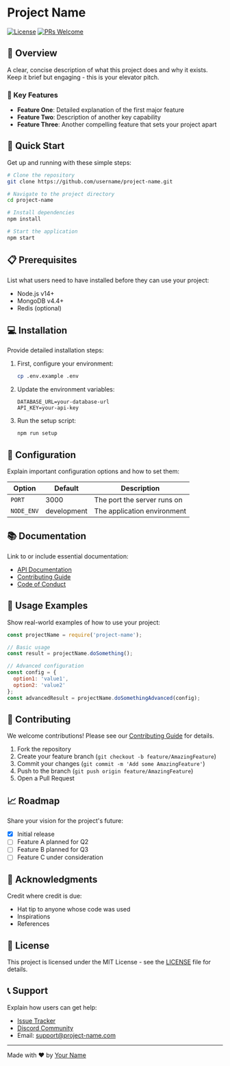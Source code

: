 # Project Name

[![License](https://img.shields.io/badge/License-MIT-blue.svg)](LICENSE)
[![PRs Welcome](https://img.shields.io/badge/PRs-welcome-brightgreen.svg)](CONTRIBUTING.md)

## 📖 Overview

A clear, concise description of what this project does and why it exists. Keep it brief but engaging - this is your elevator pitch.

### 🌟 Key Features

- **Feature One**: Detailed explanation of the first major feature
- **Feature Two**: Description of another key capability
- **Feature Three**: Another compelling feature that sets your project apart

## 🚀 Quick Start

Get up and running with these simple steps:

```bash
# Clone the repository
git clone https://github.com/username/project-name.git

# Navigate to the project directory
cd project-name

# Install dependencies
npm install

# Start the application
npm start
```

## 📋 Prerequisites

List what users need to have installed before they can use your project:

- Node.js v14+
- MongoDB v4.4+
- Redis (optional)

## 💻 Installation

Provide detailed installation steps:

1. First, configure your environment:
   ```bash
   cp .env.example .env
   ```

2. Update the environment variables:
   ```env
   DATABASE_URL=your-database-url
   API_KEY=your-api-key
   ```

3. Run the setup script:
   ```bash
   npm run setup
   ```

## 🔧 Configuration

Explain important configuration options and how to set them:

| Option | Default | Description |
|--------|---------|-------------|
| `PORT` | 3000 | The port the server runs on |
| `NODE_ENV` | development | The application environment |

## 📚 Documentation

Link to or include essential documentation:

- [API Documentation](docs/api.md)
- [Contributing Guide](CONTRIBUTING.md)
- [Code of Conduct](CODE_OF_CONDUCT.md)

## 🎯 Usage Examples

Show real-world examples of how to use your project:

```javascript
const projectName = require('project-name');

// Basic usage
const result = projectName.doSomething();

// Advanced configuration
const config = {
  option1: 'value1',
  option2: 'value2'
};
const advancedResult = projectName.doSomethingAdvanced(config);
```

## 🤝 Contributing

We welcome contributions! Please see our [Contributing Guide](CONTRIBUTING.md) for details.

1. Fork the repository
2. Create your feature branch (`git checkout -b feature/AmazingFeature`)
3. Commit your changes (`git commit -m 'Add some AmazingFeature'`)
4. Push to the branch (`git push origin feature/AmazingFeature`)
5. Open a Pull Request

## 📈 Roadmap

Share your vision for the project's future:

- [x] Initial release
- [ ] Feature A planned for Q2
- [ ] Feature B planned for Q3
- [ ] Feature C under consideration

## 🎉 Acknowledgments

Credit where credit is due:

- Hat tip to anyone whose code was used
- Inspirations
- References

## 📄 License

This project is licensed under the MIT License - see the [LICENSE](LICENSE) file for details.

## 📞 Support

Explain how users can get help:

- [Issue Tracker](https://github.com/username/project-name/issues)
- [Discord Community](https://discord.gg/project-name)
- Email: support@project-name.com

---

Made with ❤️ by [Your Name](https://github.com/username)
